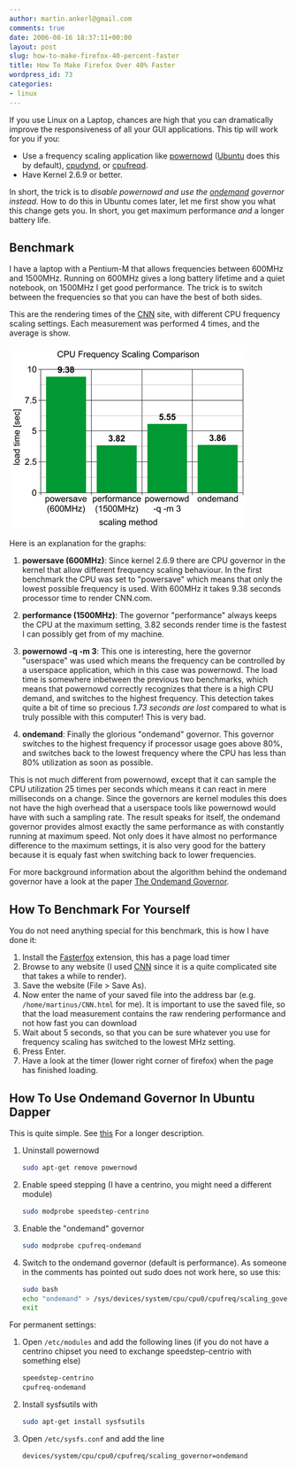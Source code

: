 ```yaml
---
author: martin.ankerl@gmail.com
comments: true
date: 2006-08-16 18:37:11+00:00
layout: post
slug: how-to-make-firefox-40-percent-faster
title: How To Make Firefox Over 40% Faster
wordpress_id: 73
categories:
- linux
---
```


If you use Linux on a Laptop, chances are high that you can dramatically improve the responsiveness of all your GUI applications. This tip will work for you if you:

* Use a frequency scaling application like [powernowd](http://www.deater.net/john/powernowd.html) ([Ubuntu](http://www.ubuntu.com/) does this by default), [cpudynd](http://mnm.uib.es/gallir/cpudyn/), or [cpufreqd](http://cpufreqd.sourceforge.net/).
* Have Kernel 2.6.9 or better.

In short, the trick is to _disable powernowd and use the [ondemand](http://linux.inet.hr/ols2006_the_ondemand_governor.html) governor instead_. How to do this in Ubuntu comes later, let me first show you what this change gets you. In short, you get maximum performance _and_ a longer battery life.

## Benchmark

I have a laptop with a Pentium-M that allows frequencies between 600MHz and 1500MHz. Running on 600MHz gives a long battery lifetime and a quiet notebook, on 1500MHz I get good performance. The trick is to switch between the frequencies so that you can have the best of both sides.

This are the rendering times of the [CNN](http://www.cnn.com/) site, with different CPU frequency scaling settings. Each measurement was performed 4 times, and the average is show.

![ondemand](/img/2006/08/ondemand.png)

Here is an explanation for the graphs:

1. **powersave (600MHz)**: Since kernel 2.6.9 there are CPU governor in the kernel that allow different frequency scaling behaviour. In the first benchmark the CPU was set to "powersave" which means that only the lowest possible frequency is used. With 600MHz it takes 9.38 seconds processor time to render CNN.com.

1. **performance (1500MHz)**: The governor "performance" always keeps the CPU at the maximum setting, 3.82 seconds render time is the fastest I can possibly get from of my machine.

1. **powernowd -q -m 3**: This one is interesting, here the governor "userspace" was used which means the frequency can be controlled by a userspace application, which in this case was powernowd. The load time is somewhere inbetween the previous two benchmarks, which means that powernowd correctly recognizes that there is a high CPU demand, and switches to the highest frequency. This detection takes quite a bit of time so precious _1.73 seconds are lost_ compared to what is truly possible with this computer! This is very bad.

1. **ondemand**: Finally the glorious "ondemand" governor. This governor switches to the highest frequency if processor usage goes above 80%, and switches back to the lowest frequency where the CPU has less than 80% utilization as soon as possible.


This is not much different from powernowd, except that it can sample the CPU utilization 25 times per seconds which means it can react in mere milliseconds on a change. Since the governors are kernel modules this does not have the high overhead that a userspace tools like powernowd would have with such a sampling rate. The result speaks for itself, the ondemand governor provides almost exactly the same performance as with constantly running at maximum speed. Not only does it have almost no performance difference to the maximum settings, it is also very good for the battery because it is equaly fast when switching back to lower frequencies.

For more background information about the algorithm behind the ondemand governor have a look at the paper [The Ondemand Governor](http://linux.inet.hr/files/ols2006/pallipadi-reprint.pdf).


## How To Benchmark For Yourself

You do not need anything special for this benchmark, this is how I have done it:

1. Install the [Fasterfox](http://fasterfox.mozdev.org/) extension, this has a page load timer
1. Browse to any website (I used [CNN](http://www.cnn.com/) since it is a quite complicated site that takes a while to render).
1. Save the website (File > Save As).
1. Now enter the name of your saved file into the address bar (e.g. `/home/martinus/CNN.html` for me). It is important to use the saved file, so that the load measurement contains the raw rendering performance and not how fast you can download
1. Wait about 5 seconds, so that you can be sure whatever you use for frequency scaling has switched to the lowest MHz setting.
1. Press Enter.
1. Have a look at the timer (lower right corner of firefox) when the page has finished loading.


## How To Use Ondemand Governor In Ubuntu Dapper

This is quite simple. See [this](http://dietrich.wordpress.com/2006/06/22/ubuntu-ondemand-cpu-frequency/) For a longer description.

1. Uninstall powernowd
   ```bash
   sudo apt-get remove powernowd
   ```
1. Enable speed stepping (I have a centrino, you might need a different module)
   ```bash
   sudo modprobe speedstep-centrino
   ```
3. Enable the "ondemand" governor
   ```bash   
   sudo modprobe cpufreq-ondemand
   ```
1. Switch to the ondemand governor (default is performance). As someone in the comments has pointed out sudo does not work here, so use this:
   ```bash
   sudo bash
   echo "ondemand" > /sys/devices/system/cpu/cpu0/cpufreq/scaling_governor
   exit
   ```


For permanent settings:

1. Open `/etc/modules` and add the following lines (if you do not have a centrino chipset you need to exchange speedstep-centrio with something else)
   ```bash
   speedstep-centrino
   cpufreq-ondemand
   ```
1. Install sysfsutils with
   ```bash
   sudo apt-get install sysfsutils
   ```
1. Open `/etc/sysfs.conf` and add the line
   ```
   devices/system/cpu/cpu0/cpufreq/scaling_governor=ondemand
   ```

